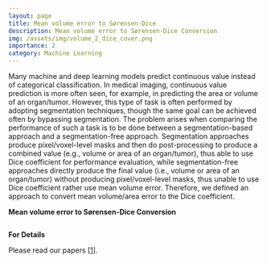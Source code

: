 ```yaml
---
layout: page
title: Mean volume error to Sørensen-Dice
description: Mean volume error to Sørensen-Dice Conversion
img: /assets/img/volume_2_dice_cover.png
importance: 2
category: Machine Learning
---
```


Many machine and deep learning models predict continuous value instead of categorical classification. In medical imaging, continuous value prediction is more often seen, for example, in predicting the area or volume of an organ/tumor. However, this type of task is often performed by adopting segmentation techniques, though the same goal can be achieved often by bypassing segmentation. The problem arises when comparing the performance of such a task is to be done between a segmentation-based approach and a segmentation-free approach. Segmentation approaches produce pixel/voxel-level masks and then do post-processing to produce a combined value (e.g., volume or area of an organ/tumor), thus able to use Dice coefficient for performance evaluation, while segmentation-free approaches directly produce the final value (i.e., volume or area of an organ/tumor) without producing pixel/voxel-level masks, thus unable to use Dice coefficient rather use mean volume error. Therefore, we defined an approach to convert mean volume/area error to the Dice coefficient. 

<strong>Mean volume error to Sørensen-Dice Conversion</strong>

<div class="row">
    <div class="col-sm mt-3 mt-md-0">
        <img class="img-fluid rounded z-depth-1" src="{{ '/assets/img/volume_2_dice_figure.png' | relative_url }}" alt="" title="example image"/>
    </div>
</div>


<strong>For Details</strong>

Please read our papers [[1](https://marafathussain.github.io/assets/pdf/tmi2021.pdf)].
